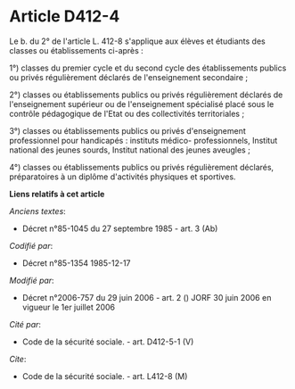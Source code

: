 # Article D412-4

Le b. du 2° de l'article L. 412-8 s'applique aux élèves et étudiants des classes ou établissements ci-après :

1°) classes du premier cycle et du second cycle des établissements publics ou privés régulièrement déclarés de l'enseignement
secondaire ; 

2°) classes ou établissements publics ou privés régulièrement déclarés de l'enseignement supérieur ou de l'enseignement
spécialisé placé sous le contrôle pédagogique de l'Etat ou des collectivités territoriales ; 

3°) classes ou établissements publics ou privés d'enseignement professionnel pour handicapés : instituts médico-
professionnels, Institut national des jeunes sourds, Institut national des jeunes aveugles ; 

4°) classes ou établissements publics ou privés régulièrement déclarés, préparatoires à un diplôme d'activités physiques et
sportives.

**Liens relatifs à cet article**

_Anciens textes_:

  - Décret n°85-1045 du 27 septembre 1985 - art. 3 (Ab)

_Codifié par_:

  - Décret n°85-1354 1985-12-17

_Modifié par_:

  - Décret n°2006-757 du 29 juin 2006 - art. 2 () JORF 30 juin 2006 en vigueur le 1er juillet 2006

_Cité par_:

  - Code de la sécurité sociale. - art. D412-5-1 (V)

_Cite_:

  - Code de la sécurité sociale. - art. L412-8 (M)
